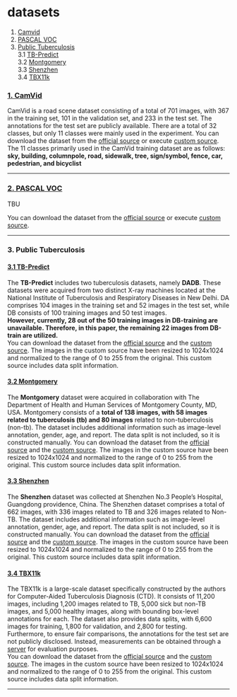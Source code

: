 # datasets
1. [Camvid](#1-camvid)
2. [PASCAL VOC](#2-pascal-voc)
3. [Public Tuberculosis](#3-public-tuberculosis)   
    3.1 [TB-Predict](#31-tb-predict)   
    3.2 [Montgomery](#32-montgomery)   
    3.3 [Shenzhen](#33-shenzhen)   
    3.4 [TBX11k](#34-tbx11k)   


### [1. CamVid][CAMVID]
CamVid is a road scene dataset consisting of a total of 701 images, with 367 in the training set, 101 in the validation set, and 233 in the test set. The annotations for the test set are publicly available. There are a total of 32 classes, but only 11 classes were mainly used in the experiment. You can download the dataset from the [official source][CAMVID] or execute [custom source](../../scripts/camvid.sh).
The 11 classes primarily used in the CamVid training dataset are as follows: **sky, building, columnpole, road, sidewalk, tree, sign/symbol, fence, car, pedestrian, and bicyclist**

[CAMVID]:http://mi.eng.cam.ac.uk/research/projects/VideoRec/CamVid/
[CAMVID_LINK]:https://drive.google.com/file/d/15e7J7bLBosM8Aqb6LtkbD7gQFzbZ9TbY/view?usp=drive_link

---

### [2. PASCAL VOC][VOC]
TBU
<!-- PASCAL VOC Dataset은 20개의 클래스로 구성되어있으며, 2007년부터 2012년까지의 데이터셋이 존재한다. 07년도까지는 testset anootation이 공개되었지만 이후로는 공개되지 않았다. -->
You can download the dataset from the [official source][VOC] or execute [custom source](../../scripts/pascal_voc.sh).

[VOC]:http://host.robots.ox.ac.uk/pascal/VOC/
[VOC_LINK]:https://drive.google.com/file/d/15e7J7bLBosM8Aqb6LtkbD7gQFzbZ9TbY/view?usp=sharing

--- 

### 3. Public Tuberculosis
#### [3.1 TB-Predict][DADB]
The **TB-Predict** includes two tuberculosis datasets, namely **DADB**. These datasets were acquired from two distinct X-ray machines located at the National Institute of Tuberculosis and Respiratory Diseases in New Delhi. DA comprises 104 images in the training set and 52 images in the test set, while DB consists of 100 training images and 50 test images.    
**However, currently, 28 out of the 50 training images in DB-training are unavailable. Therefore, in this paper, the remaining 22 images from DB-train are utilized.**    
You can download the dataset from the [official source][DADB] and the [custom source][DADB_LINK]. The images in the custom source have been resized to 1024x1024 and normalized to the range of 0 to 255 from the original. This custom source includes data split information.

[DADB]:https://sourceforge.net/projects/tbxpredict/
[DADB_LINK]:https://drive.google.com/file/d/1lhzxuvtmY4hYGC0ZdoGgERf-KTFwCtiW/view?usp=sharing

#### [3.2 Montgomery][MONTGOMERY]
The **Montgomery** dataset were acquired in collaboration with The Department of Health and Human Services of Montgomery County, MD, USA.  Montgomery consists of a **total of 138 images, with 58 images related to tuberculosis (tb) and 80 images** related to non-tuberculosis (non-tb). The dataset includes additional information such as image-level annotation, gender, age, and report. The data split is not included, so it is constructed manually. You can download the dataset from the [official source][MONTGOMERY_LINK1] and the [custom source][MONTGOMERY_LINK2]. The images in the custom source have been resized to 1024x1024 and normalized to the range of 0 to 255 from the original. This custom source includes data split information.

[MONTGOMERY]:https://openi.nlm.nih.gov/faq#collection
[MONTGOMERY_LINK1]:https://openi.nlm.nih.gov/imgs/collections/NLM-MontgomeryCXRSet.zip
[MONTGOMERY_LINK2]:https://drive.google.com/file/d/1VsDzFxXASNl_J0DKksQgpusxOfbQ4iR1/view?usp=drive_link

#### [3.3 Shenzhen][SHENZHEN]
The **Shenzhen** dataset was collected at Shenzhen No.3 People’s Hospital, Guangdong providence, China. The Shenzhen dataset comprises a total of 662 images, with 336 images related to TB and 326 images related to Non-TB. The dataset includes additional information such as image-level annotation, gender, age, and report. The data split is not included, so it is constructed manually. You can download the dataset from the [official source][SHENZHEN_LINK1] and the [custom source][SHENZHEN_LINK2]. The images in the custom source have been resized to 1024x1024 and normalized to the range of 0 to 255 from the original. This custom source includes data split information.

[SHENZHEN]:https://openi.nlm.nih.gov/faq#collection
[SHENZHEN_LINK1]:https://openi.nlm.nih.gov/imgs/collections/ChinaSet_AllFiles.zip
[SHENZHEN_LINK2]:https://drive.google.com/file/d/16uK-BQJtecqO8_UY9hQL1UwpeaBMB_BT/view?usp=sharing

#### [3.4 TBX11k][TBX11K]

The TBX11k is a large-scale dataset specifically constructed by the authors for Computer-Aided Tuberculosis Diagnosis (CTD). It consists of 11,200 images, including 1,200 images related to TB, 5,000 sick but non-TB images, and 5,000 healthy images, along with bounding box-level annotations for each. The dataset also provides data splits, with 6,600 images for training, 1,800 for validation, and 2,800 for testing.   
Furthermore, to ensure fair comparisons, the annotations for the test set are not publicly disclosed. Instead, measurements can be obtained through a [server][TBX11K_SERVER] for evaluation purposes.    
You can download the dataset from the [official source][TBX11K_LINK] and the [custom source][TBX11K_LINK2]. The images in the custom source have been resized to 1024x1024 and normalized to the range of 0 to 255 from the original. This custom source includes data split information.

[TBX11K]:https://mmcheng.net/tb
[TBX11K_SERVER]:https://codalab.lisn.upsaclay.fr/competitions/7916
[TBX11K_LINK]:https://drive.google.com/file/d/1r-oNYTPiPCOUzSjChjCIYTdkjBTugqxR/view?usp=sharing
[TBX11K_LINK2]:https://drive.google.com/file/d/1R4-4uOtDQBQO6Iqsnf55hvCxpqLDjAu3/view?usp=sharing

---